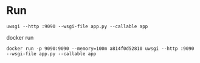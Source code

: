 # Run

```
uwsgi --http :9090 --wsgi-file app.py --callable app
```

docker run

```
docker run -p 9090:9090 --memory=100m a814f0d52810 uwsgi --http :9090 --wsgi-file app.py --callable app
```
